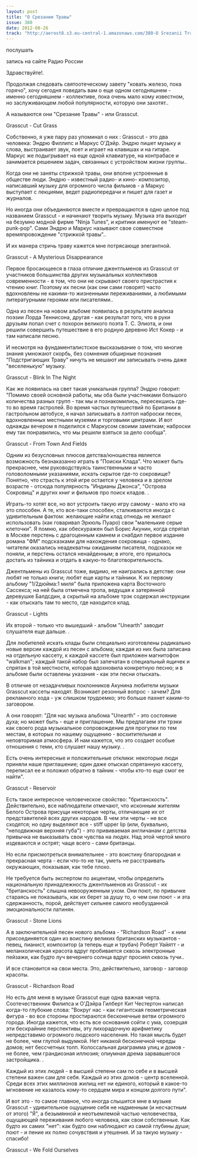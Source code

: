 ```yaml
---
layout: post
title: "О Срезании Травы"
issue: 380
date: 2012-08-26
track: "http://aerost8.s3.eu-central-1.amazonaws.com/380-O Srezanii Travy.mp3"
---
```


послушать

запись на сайте Радио России

Здравствуйте!.

Продолжая следовать святоотеческому завету "ковать железо, пока горячо", хочу сегодня поведать вам о еще одном сегодняшнем - именно сегодняшнем - коллективе, пока очень мало кому известном, но заслуживающем любой популярности, которую они захотят..

А называются они "Срезание Травы" - или Grasscut.

Grasscut - Cut Grass

Собственно, я уже пару раз упоминал о них : Grasscut - это два человека: Эндрю Филлипс и Маркус О'Дэйр. Эндрю пишет музыку и слова, выстраивает звук, поет и играет на клавишах и на гитаре. Маркус же подыгрывает на еще одной клавиатуре, на контрабасе и занимается решением задач, связанных с устройством жизни группы..

Когда они не заняты стрижкой травы, они вполне устроенные в обществе люди. Эндрю - известный радио- и кино- композитор, написавший музыку для огромного числа фильмов - а Маркус выступает с лекциями, ведет радиопередачи и пишет для газет и журналов.

Но иногда они объединяются вместе и превращаются в одно целое под названием Grasscut - и начинают творить музыку. Музыка эта выходит на безумно модной фирме "Ninja Tunes", и критики именуют ее "steam-punk-pop". Сами Эндрю и Маркус называют свое совместное времяпровождение "стрижкой травы"..

И их манера стричь траву кажется мне потрясающе элегантной.

Grasscut - A Mysterious Disappearance

Первое бросающееся в глаза отличие джентльменов из Grasscut от участников большинства других музыкальных коллективов современности - в том, что они не скрывают своего пристрастия к чтению книг. Поэтому их песни (как они сами говорят) часто вдохновлены не какими-то жизненными переживаниями, а любимыми литературными героями или писателями..

Одна из песен на новом альбоме появилась в результате анализа поэзии Лорда Теннисона, другая - как результат того, что в руки друзьям попал счет с похорон великого поэта Т. С. Элиота, и они решили совершить путешествие в его родную деревню Ист Кокер - и там написали песню.

И несмотря на фундаменталистское высказывание о том, что многие знания умножают скорбь, без сомнения обширные познания "Подстригающих Траву" ничуть не мешают им записывать очень даже "веселенькую" музыку.

Grasscut - Blink In The Night

Как же появилась на свет такая уникальная группа? Эндрю говорит: "Помимо своей основной работы, мы оба были участниками большого количества разных групп - так мы и познакомились, пересекшись где-то во время гастролей. Во время частых путешествий по Британии в гастрольном автобусе, я начал записывать в лэптоп наброски песен, вдохновленных местными музеями и торговыми центрами. И вот однажды вечером я поделился с Маркусом своими заметкам; наброски ему так понравились, что мы решили взяться за дело сообща".

Grasscut - From Town And Fields

Одним из безусловных плюсов детства/юношества является возможность безнаказанно играть в "Поиски Клада". Что может быть прекраснее, чем руководствуясь таинственными и часто головоломными указаниями, искать скрытое где-то сокровище? Понятно, что страсть к этой игре остается у человека и в зрелом возрасте - отсюда популярность "Индианы Джонса", "Острова Сокровищ" и других книг и фильмов про поиск кладов. .

Играть-то хотят все, но вот устроить такую игру самому - мало кто на это способен. А те, кто все-таки способен, сталкиваются иногда с удивительным фактом: желающие найти клад отнюдь не желают использовать (как говаривал Эркюль Пуаро) свои "маленькие серые клеточки". Я помню, как обескуражен был Борис Акунин, когда спрятал в Москве перстень с драгоценным камнем и снабдил первое издание романа "ФМ" подсказками для нахождения сокровища - однако, читатели оказались неадекватны ожиданиям писателя, подсказок не поняли, и перстень остался ненайденным; в итоге, его пришлось достать из тайника и отдать в какую-то благотворительность.

Джентльмены из Grasscut тоже, видимо, не наигрались в детстве: они любят не только книги; любят еще карты и тайники. К их первому альбому "1/2дюйма:1 миля" была приложена карта Восточного Сассекса; на ней была отмечена тропа, ведущая к затерянной деревушке Балдсдин, а скрытый на альбоме трэк содержал инструкции - как отыскать там то место, где находится клад.

Grasscut - Lights

Их второй - только что вышедший - альбом "Unearth" заводит слушателя еще дальше. .

Для любителей искать клады были специально изготовлены радикально новые версии каждой из песен с альбома; каждая из них была записана на отдельную кассету, к каждой кассете был приложен магнитофон "walkman"; каждый такой набор был запечатан в специальный ящичек и спрятан в той местности, которая вдохновила конкретную песню; и в альбоме были оставлены указания - как эти песни отыскать.

В отличие от незадачливых поклонников Акунина любители музыки Grasscut кассеты находят. Возникает резонный вопрос - зачем? Для рекламного хода - уж слишком трудоемко; это больше пахнет каким-то заговором.

А они говорят: "Для нас музыка альбома "Unearth" - это состояние духа; но может быть - еще и приглашение. Мы предлагаем эти трэки как своего рода музыкальное сопровождение для прогулки по тем местам, в которых по нашему ощущению - восхитительная и неповторимая атмосфера. И нам кажется, что это создает особые отношения с теми, кто слушает нашу музыку. .

Есть очень интересные и положительные отклики: некоторые люди приняли наше приглашение; один даже отыскал спрятанную кассету, переписал ее и положил обратно в тайник - чтобы кто-то еще смог ее найти".

Grasscut - Reservoir

Есть такое интересное человеческое свойство: "британскость". Действительно, все наблюдатели отмечают, что исконным жителям Белого Острова присущи некоторые черты, отличающие их от представителей всех других народов. В чем эти черты - не все сходятся; но одну выделяют все - stiff upper lip (или, буквально, "неподвижная верхняя губа") - это прививаемая англичанам с детства привычка не выказывать свои чувства на людях. Над этой чертой много издеваются и острят; чаще всего - сами британцы.

Но если присмотреться внимательнее - это воистину благородная и прекрасная черта - если что-то не так, уметь не расстраивать окружающих, показывая, как тебе плохо.

Не требуется быть экспертом по акцентам, чтобы определить национальную принадлежность джентльменов из Grasscut - их "британскость" слышна невооруженным ухом. Они поют, по привычке стараясь не показывать, как их берет за душу то, о чем они поют - и эта сдержанность, порой, действует сильнее самого необузданной эмоциональности латинян.

Grasscut - Stone Lions

А в заключительной песен нового альбома - "Richardson Road" - к ним присоединяется один из воистину великих британских музыкантов - певец, пианист, композитор (а теперь еще и трубач) Роберт Уайятт - и меланхолическая красота вдруг пробивается сквозь электронные пейзажи, как будто луч вечернего солнца вдруг просиял сквозь тучи..

И все становится на свои места. Это, действительно, заговор - заговор красоты.

Grasscut - Richardson Road

Но есть для меня в музыке Grasscut еще одна важная черта. Соотечественник Филипса и О'Дэйра Гилберт Кит Честертон написал когда-то глубокие слова: "Вокруг нас - как гигантская геометрическая фигура - во все стороны простираются бесконечные ветви огромного города. Иногда кажется, что есть все основания сойти с ума, созерцая эти бескрайние перспективы, эту лихорадочную арифметику непредставимо огромного людского населения. Но такая мысль будет не более, чем глупой выдумкой. Нет никакой бесконечной череды домов; нет бессчетных толп. Колоссальная диаграмма улиц и домов - не более, чем грандиозная иллюзия; опиумная дрема зарвавшегося застройщика. .

Каждый из этих людей - в высшей степени сам по себе и в высшей степени важен сам для себя. Каждый из этих домов - центр вселенной. Среди всех этих миллионов жилищ нет ни единого, который в какое-то мгновение не казалось кому-то сердцем мира и концом долгого пути".

И вот это - то самое главное, что иногда слышится мне в музыке Grasscut - удивительное ощущение себя не надменным (и несчастным от этого) "Я", а безымянной и неотъемлемой частью человечества, ощущающей переживания любого человека, как свои собственные. Как будто их самих "нет": как будто они наблюдают из самой глубины души; поют - и пение их полно сочувствия и утешения. И за такую музыку - спасибо!

Grasscut - We Fold Ourselves
